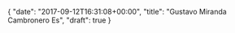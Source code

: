 {
  "date": "2017-09-12T16:31:08+00:00",
  "title": "Gustavo Miranda Cambronero Es",
  "draft": true
}
